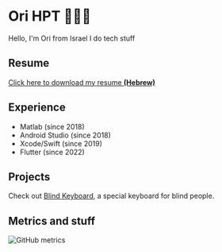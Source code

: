 # Ori HPT 👨🏻‍🦰
Hello, I'm Ori from Israel
I do tech stuff

## Resume
[Click here to download my resume **(Hebrew)**](https://github.com/orihpt/orihpt/blob/main/קורות%20חיים%20-%20אורי%20האופטמן.pdf?raw=true)

## Experience
- Matlab (since 2018)
- Android Studio (since 2018)
- Xcode/Swift (since 2019)
- Flutter (since 2022)

## Projects
Check out [Blind Keyboard](https://github.com/orihpt/BlindKeyboard), a special keyboard for blind people.

## Metrics and stuff

![GitHub metrics](https://camo.githubusercontent.com/dd873aad9a5cfa021971cdbeface73d41bc70302cde7912f73aa39fea38bc43b/68747470733a2f2f6d6574726963732e6c65636f712e696f2f6f72696870743f69736f63616c656e6461723d31266c616e6775616765733d312669736f63616c656e6461722e6475726174696f6e3d66756c6c2d79656172)
